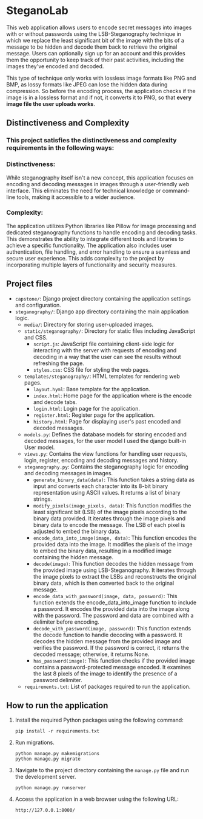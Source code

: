 # SteganoLab

This web application allows users to encode secret messages into images with or without passwords using the LSB-Steganography technique in which we replace the least significant bit of the image with the bits of a message to be hidden and decode them back to retrieve the original message. Users can optionally sign up for an account and this provides them the opportunity to keep track of their past activities, including the images they've encoded and decoded.

This type of technique only works with lossless image formats like PNG and BMP, as lossy formats like JPEG can lose the hidden data during compression. So before the encoding process, the application checks if the image is in a lossless format and if not, it converts it to PNG, so that **every image file the user uploads works**. 

## Distinctiveness and Complexity

### This project satisfies the distinctiveness and complexity requirements in the following ways:

### Distinctiveness: 
While steganography itself isn't a new concept, this application focuses on encoding and decoding messages in images through a user-friendly web interface. This eliminates the need for technical knowledge or command-line tools, making it accessible to a wider audience.
### Complexity:
The application utilizes Python libraries like Pillow for image processing and dedicated steganography functions to handle encoding and decoding tasks. This demonstrates the ability to integrate different tools and libraries to achieve a specific functionality. The application also includes user authentication, file handling, and error handling to ensure a seamless and secure user experience. This adds complexity to the project by incorporating multiple layers of functionality and security measures.

## Project files

- `capstone/`: Django project directory containing the application settings and configuration.
- `steganography/`: Django app directory containing the main application logic.
    - `media/`: Directory for storing user-uploaded images.
    - `static/steganography/`: Directory for static files including JavaScript and CSS.
        - `script.js`: JavaScript file containing client-side logic for interacting with the server with requests of encoding and decoding in a way that the user can see the results without refreshing the page.
        - `styles.css`: CSS file for styling the web pages.
    - `templates/steganography/`: HTML templates for rendering web pages.
        - `layout.hyml`: Base template for the application.
        - `index.html`: Home page for the application where is the encode and decode tabs.
        - `login.html`: Login page for the application.
        - `register.html`: Register page for the application.
        - `history.html`: Page for displaying user's past encoded and decoded messages.
    - `models.py`: Defines the database models for storing encoded and decoded messages, for the user model I used the django built-in User model.
    - `views.py`: Contains the view functions for handling user requests, login, register, encoding and decoding messages and history.
    - `steganography.py`: Contains the steganography logic for encoding and decoding messages in images. 
        - `generate_binary_data(data)`: This function takes a string data as input and converts each character into its 8-bit binary representation using ASCII values. It returns a list of binary strings.
        - `modify_pixels(image_pixels, data)`: This function modifies the least significant bit (LSB) of the image pixels according to the binary data provided. It iterates through the image pixels and binary data to encode the message. The LSB of each pixel is adjusted to embed the binary data.
        - `encode_data_into_image(image, data)`: This function encodes the provided data into the image. It modifies the pixels of the image to embed the binary data, resulting in a modified image containing the hidden message.
        - `decode(image)`: This function decodes the hidden message from the provided image using LSB-Steganography. It iterates through the image pixels to extract the LSBs and reconstructs the original binary data, which is then converted back to the original message.
        - `encode_data_with_password(image, data, password)`: This function extends the encode_data_into_image function to include a password. It encodes the provided data into the image along with the password. The password and data are combined with a delimiter before encoding.
        - `decode_with_password(image, password)`: This function extends the decode function to handle decoding with a password. It decodes the hidden message from the provided image and verifies the password. If the password is correct, it returns the decoded message; otherwise, it returns None.
        - `has_password(image)`: This function checks if the provided image contains a password-protected message encoded. It examines the last 8 pixels of the image to identify the presence of a password delimiter.
    - `requirements.txt`: List of packages required to run the application.

## How to run the application

1. Install the required Python packages using the following command:
    ```
    pip install -r requirements.txt
    ```

2. Run migrations.
    ```
    python manage.py makemigrations
    python manage.py migrate
    ```

3. Navigate to the project directory containing the `manage.py` file and run the development server.
    ```
    python manage.py runserver
    ```


4. Access the application in a web browser using the following URL:
    ```
    http://127.0.0.1:8000/
    ```